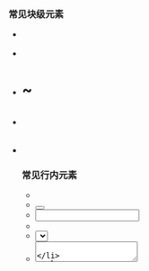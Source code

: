 ### 常见块级元素

- <div>
- <p>
- <h1> ~ <h6>
- <table>
- <form>
- <canvas>

### 常见行内元素

- <img>
- <button>
- <input>
- <label>
- <select>
- <textarea>

### 块级元素特点

- 占据单独一行
- 宽度默认是所处容器的 100%
- 内容可以包括行内元素和块级元素

### 行内元素特点

- 尽量排在一行内
- 宽度默认是按内容宽度来
- 设置 width 无效，height 无效，margin、padding 上下无效
- 内容不能包括块级元素，只能包含文本或其他行内元素

### inline-block 元素特点

- 尽量排在一行的块级元素...
- 块级元素的换行符变成了空白符，所以连在一起会有间隙
